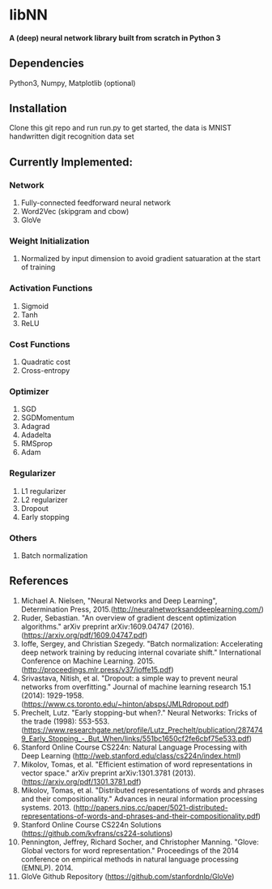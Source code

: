 # libNN
#### A (deep) neural network library built from scratch in Python 3



## Dependencies
Python3, Numpy, Matplotlib (optional)



## Installation
Clone this git repo and run run.py to get started, the data is MNIST handwritten digit recognition data set



## Currently Implemented: 

### Network
1. Fully-connected feedforward neural network
2. Word2Vec (skipgram and cbow)
3. GloVe


### Weight Initialization
1. Normalized by input dimension to avoid gradient satuaration at the start of training


### Activation Functions
1. Sigmoid
2. Tanh
3. ReLU


### Cost Functions
1. Quadratic cost
2. Cross-entropy


### Optimizer
1. SGD
2. SGDMomentum
3. Adagrad
4. Adadelta
5. RMSprop
6. Adam


### Regularizer
1. L1 regularizer
2. L2 regularizer
3. Dropout
4. Early stopping


### Others
1. Batch normalization



## References
1. Michael A. Nielsen, "Neural Networks and Deep Learning", Determination Press, 2015.(http://neuralnetworksanddeeplearning.com/)
2. Ruder, Sebastian. "An overview of gradient descent optimization algorithms." arXiv preprint arXiv:1609.04747 (2016). (https://arxiv.org/pdf/1609.04747.pdf)
3. Ioffe, Sergey, and Christian Szegedy. "Batch normalization: Accelerating deep network training by reducing internal covariate shift." International Conference on Machine Learning. 2015. (http://proceedings.mlr.press/v37/ioffe15.pdf)
4. Srivastava, Nitish, et al. "Dropout: a simple way to prevent neural networks from overfitting." Journal of machine learning research 15.1 (2014): 1929-1958. (https://www.cs.toronto.edu/~hinton/absps/JMLRdropout.pdf)
5. Prechelt, Lutz. "Early stopping-but when?." Neural Networks: Tricks of the trade (1998): 553-553. (https://www.researchgate.net/profile/Lutz_Prechelt/publication/2874749_Early_Stopping_-_But_When/links/551bc1650cf2fe6cbf75e533.pdf)
6. Stanford Online Course CS224n: Natural Language Processing with Deep Learning (http://web.stanford.edu/class/cs224n/index.html)
7. Mikolov, Tomas, et al. "Efficient estimation of word representations in vector space." arXiv preprint arXiv:1301.3781 (2013). (https://arxiv.org/pdf/1301.3781.pdf)
8. Mikolov, Tomas, et al. "Distributed representations of words and phrases and their compositionality." Advances in neural information processing systems. 2013. (http://papers.nips.cc/paper/5021-distributed-representations-of-words-and-phrases-and-their-compositionality.pdf)
9. Stanford Online Course CS224n Solutions (https://github.com/kvfrans/cs224-solutions)
10. Pennington, Jeffrey, Richard Socher, and Christopher Manning. "Glove: Global vectors for word representation." Proceedings of the 2014 conference on empirical methods in natural language processing (EMNLP). 2014.
11. GloVe Github Repository (https://github.com/stanfordnlp/GloVe)